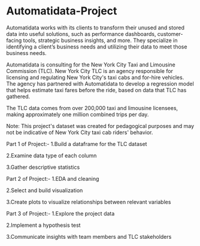 # Automatidata-Project

Automatidata works with its clients to transform their unused and stored data into useful solutions, such as performance dashboards, customer-facing tools, strategic business insights, and more. They specialize in identifying a client’s business needs and utilizing their data to meet those business needs. 

Automatidata is consulting for the New York City Taxi and Limousine Commission (TLC). New York City TLC is an agency responsible for licensing and regulating New York City's taxi cabs and for-hire vehicles. The agency has partnered with Automatidata to develop a regression model that helps estimate taxi fares before the ride, based on data that TLC has gathered. 

The TLC data comes from over 200,000 taxi and limousine licensees, making approximately one million combined trips per day. 

Note: This project's dataset was created for pedagogical purposes and may not be indicative of New York City taxi cab riders' behavior.


Part 1 of Project:-
1.Build a dataframe for the TLC dataset

2.Examine data type of each column

3.Gather descriptive statistics

Part 2 of Project:-
1.EDA and cleaning

2.Select and build visualization

3.Create plots to visualize relationships between relevant variables

Part 3 of Project:-
1.Explore the project data

2.Implement a hypothesis test

3.Communicate insights with team members and TLC stakeholders



